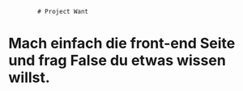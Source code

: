             # Project Want




# Mach einfach die front-end Seite und frag False du etwas wissen willst.